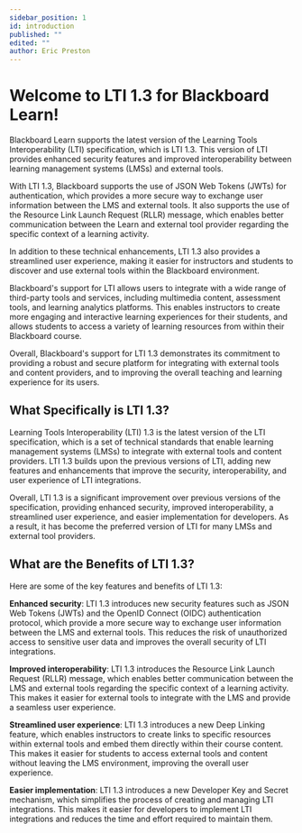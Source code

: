 ```yaml
---
sidebar_position: 1
id: introduction
published: ""
edited: ""
author: Eric Preston
---
```


<VersioningTracker frontMatter={frontMatter}/>

# Welcome to LTI 1.3 for Blackboard Learn!

Blackboard Learn supports the latest version of the Learning Tools Interoperability (LTI) specification, which is LTI 1.3. This version of LTI provides enhanced security features and improved interoperability between learning management systems (LMSs) and external tools.

With LTI 1.3, Blackboard supports the use of JSON Web Tokens (JWTs) for authentication, which provides a more secure way to exchange user information between the LMS and external tools. It also supports the use of the Resource Link Launch Request (RLLR) message, which enables better communication between the Learn and external tool provider regarding the specific context of a learning activity.

In addition to these technical enhancements, LTI 1.3 also provides a streamlined user experience, making it easier for instructors and students to discover and use external tools within the Blackboard environment.

Blackboard's support for LTI allows users to integrate with a wide range of third-party tools and services, including multimedia content, assessment tools, and learning analytics platforms. This enables instructors to create more engaging and interactive learning experiences for their students, and allows students to access a variety of learning resources from within their Blackboard course.

Overall, Blackboard's support for LTI 1.3 demonstrates its commitment to providing a robust and secure platform for integrating with external tools and content providers, and to improving the overall teaching and learning experience for its users.

## What Specifically is LTI 1.3?

Learning Tools Interoperability (LTI) 1.3 is the latest version of the LTI specification, which is a set of technical standards that enable learning management systems (LMSs) to integrate with external tools and content providers. LTI 1.3 builds upon the previous versions of LTI, adding new features and enhancements that improve the security, interoperability, and user experience of LTI integrations.

Overall, LTI 1.3 is a significant improvement over previous versions of the specification, providing enhanced security, improved interoperability, a streamlined user experience, and easier implementation for developers. As a result, it has become the preferred version of LTI for many LMSs and external tool providers.

## What are the Benefits of LTI 1.3?

Here are some of the key features and benefits of LTI 1.3:

**Enhanced security**: LTI 1.3 introduces new security features such as JSON Web Tokens (JWTs) and the OpenID Connect (OIDC) authentication protocol, which provide a more secure way to exchange user information between the LMS and external tools. This reduces the risk of unauthorized access to sensitive user data and improves the overall security of LTI integrations.

**Improved interoperability**: LTI 1.3 introduces the Resource Link Launch Request (RLLR) message, which enables better communication between the LMS and external tools regarding the specific context of a learning activity. This makes it easier for external tools to integrate with the LMS and provide a seamless user experience.

**Streamlined user experience**: LTI 1.3 introduces a new Deep Linking feature, which enables instructors to create links to specific resources within external tools and embed them directly within their course content. This makes it easier for students to access external tools and content without leaving the LMS environment, improving the overall user experience.

**Easier implementation**: LTI 1.3 introduces a new Developer Key and Secret mechanism, which simplifies the process of creating and managing LTI integrations. This makes it easier for developers to implement LTI integrations and reduces the time and effort required to maintain them.

<AuthorBox frontMatter={frontMatter}/>
